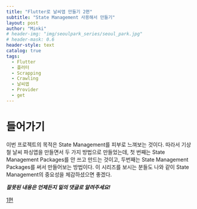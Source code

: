 ```yaml
---
title: "Flutter로 날씨앱 만들기 2편"
subtitle: "State Management 사용해서 만들기"
layout: post
author: "Minki"
# header-img: "img/seoulpark_series/seoul_park.jpg"
# header-mask: 0.6
header-style: text
catalog: true
tags:
  - Flutter
  - 플러터
  - Scrapping
  - Crawling
  - 날씨앱
  - Provider
  - get
---
```


# 들어가기

이번 프로젝트의 목적은 State Management를 피부로 느껴보는 것이다. 따라서 기상철 날씨 파싱앱을 만들면서
두 가지 방법으로 만들었는데, 첫 번째는 State Management Packages를 안 쓰고 만드는 것이고, 두번째는 
State Management Packages를 써서 만들어보는 방법이다. 이 시리즈를 보시는 분들도 나와 같이 State Management의 중요성을 체감하셨으면 좋겠다.

***잘못된 내용은 언제든지 밑의 댓글로 알려주세요!***

[1편](https://minkithub.github.io/2020/10/29/weather/)



